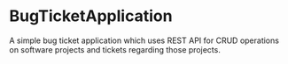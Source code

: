 # BugTicketApplication
A simple bug ticket application which uses REST API for CRUD operations on software projects and tickets regarding those projects.
